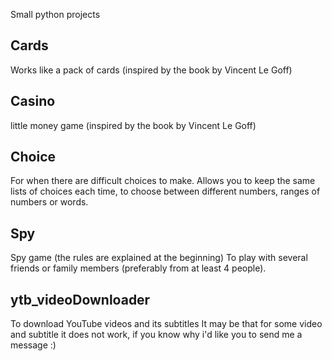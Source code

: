 Small python projects

## Cards
Works like a pack of cards
(inspired by the book by Vincent Le Goff)

## Casino
little money game
(inspired by the book by Vincent Le Goff)

## Choice
For when there are difficult choices to make.
Allows you to keep the same lists of choices each time, to choose between different numbers, ranges of numbers or words.

## Spy
Spy game (the rules are explained at the beginning)
To play with several friends or family members (preferably from at least 4 people).

## ytb_videoDownloader
To download YouTube videos and its subtitles
It may be that for some video and subtitle it does not work, if you know why i'd like you to send me a message :)
